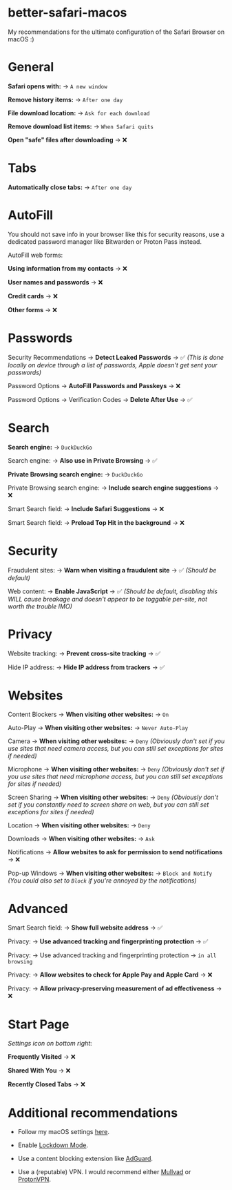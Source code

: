 # better-safari-macos

My recommendations for the ultimate configuration of the Safari Browser on macOS :)

# General

**Safari opens with:** -> `A new window`

**Remove history items:** -> `After one day`

**File download location:** -> `Ask for each download`

**Remove download list items:** -> `When Safari quits`

**Open "safe" files after downloading** -> ❌

# Tabs

**Automatically close tabs:** -> `After one day`

# AutoFill

You should not save info in your browser like this for security reasons, use a dedicated password manager like Bitwarden or Proton Pass instead.

AutoFill web forms:

**Using information from my contacts** -> ❌

**User names and passwords** -> ❌

**Credit cards** -> ❌

**Other forms** -> ❌

# Passwords

Security Recommendations -> **Detect Leaked Passwords** -> ✅ *(This is done locally on device through a list of passwords, Apple doesn't get sent your passwords)*

Password Options -> **AutoFill Passwords and Passkeys** -> ❌

Password Options -> Verification Codes -> **Delete After Use** -> ✅

# Search

**Search engine:** -> `DuckDuckGo`

Search engine: -> **Also use in Private Browsing** -> ✅

**Private Browsing search engine:** -> `DuckDuckGo`

Private Browsing search engine: -> **Include search engine suggestions** -> ❌

Smart Search field: -> **Include Safari Suggestions** -> ❌

Smart Search field: -> **Preload Top Hit in the background** -> ❌

# Security

Fraudulent sites: -> **Warn when visiting a fraudulent site** -> ✅ *(Should be default)*

Web content: -> **Enable JavaScript** -> ✅ *(Should be default, disabling this WILL cause breakage and doesn't appear to be toggable per-site, not worth the trouble IMO)*

# Privacy

Website tracking: -> **Prevent cross-site tracking** -> ✅

Hide IP address: -> **Hide IP address from trackers** -> ✅

# Websites

Content Blockers -> **When visiting other websites:** -> `On`

Auto-Play -> **When visiting other websites:** -> `Never Auto-Play`

Camera -> **When visiting other websites:** -> `Deny` *(Obviously don't set if you use sites that need camera access, but you can still set exceptions for sites if needed)*

Microphone -> **When visiting other websites:** -> `Deny` *(Obviously don't set if you use sites that need microphone access, but you can still set exceptions for sites if needed)*

Screen Sharing -> **When visiting other websites:** -> `Deny` *(Obviously don't set if you constantly need to screen share on web, but you can still set exceptions for sites if needed)*

Location -> **When visiting other websites:** -> `Deny`

Downloads -> **When visiting other websites:** -> `Ask`

Notifications -> **Allow websites to ask for permission to send notifications** -> ❌

Pop-up Windows -> **When visiting other websites:** -> `Block and Notify` *(You could also set to `Block` if you're annoyed by the notifications)*

# Advanced

Smart Search field: -> **Show full website address** -> ✅

Privacy: -> **Use advanced tracking and fingerprinting protection** -> ✅

Privacy: -> Use advanced tracking and fingerprinting protection -> `in all browsing`

Privacy: -> **Allow websites to check for Apple Pay and Apple Card** -> ❌

Privacy: -> **Allow privacy-preserving measurement of ad effectiveness** -> ❌

# Start Page 

*Settings icon on bottom right*:

**Frequently Visited** -> ❌

**Shared With You** -> ❌

**Recently Closed Tabs** -> ❌

# Additional recommendations

* Follow my macOS settings [here](https://codeberg.org/Magnesium1062/macos-settings).

* Enable [Lockdown Mode](https://support.apple.com/105120).

* Use a content blocking extension like [AdGuard](https://apps.apple.com/app/adguard-for-safari/id1440147259).

* Use a (reputable) VPN. I would recommend either [Mullvad](https://mullvad.net/) or [ProtonVPN](https://protonvpn.com/).
